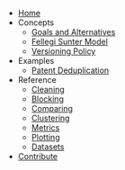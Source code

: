 * [Home](index.md)
* Concepts
    * [Goals and Alternatives](concepts/goals_and_alternatives.md)
    * [Fellegi Sunter Model](concepts/fellegi-sunter.md)
    * [Versioning Policy](concepts/versioning.md)
* Examples
    * [Patent Deduplication](examples/patent_deduplication.ipynb)
* Reference
    * [Cleaning](reference/clean.md)
    * [Blocking](reference/block.md)
    * [Comparing](reference/compare.md)
    * [Clustering](reference/cluster.md)
    * [Metrics](reference/metrics.md)
    * [Plotting](reference/plot.md)
    * [Datasets](reference/datasets.md)
* [Contribute](contributing.md)
